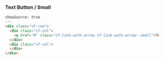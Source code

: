 ### Text Button / Small

```html
showSource: true
---
<div class="vf-row">
  <div class="vf-col">
    <a href="#" class="vf-link-with-arrow vf-link-with-arrow--small">Text Button - smaller</a>
  </div>
  <div class="vf-col">
  </div>
</div>
```
